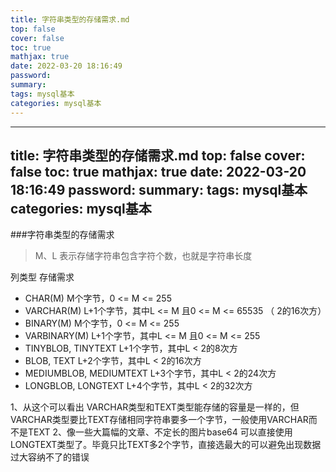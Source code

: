 ```yaml
---
title: 字符串类型的存储需求.md
top: false
cover: false
toc: true
mathjax: true
date: 2022-03-20 18:16:49
password:
summary:
tags: mysql基本
categories: mysql基本
---
```

---
title: 字符串类型的存储需求.md
top: false
cover: false
toc: true
mathjax: true
date: 2022-03-20 18:16:49
password:
summary:
tags: mysql基本
categories: mysql基本
---
###字符串类型的存储需求

> M、L 表示存储字符串包含字符个数，也就是字符串长度

列类型	                         存储需求
- CHAR(M)	        M个字节，0 <= M <= 255
- VARCHAR(M)	        L+1个字节，其中L <= M 且0 <= M <= 65535 （ 2的16次方）
- BINARY(M)	        M个字节，0 <= M <= 255
- VARBINARY(M)	L+1个字节，其中L <= M 且0 <= M <= 255
- TINYBLOB, TINYTEXT	                L+1个字节，其中L < 2的8次方
- BLOB, TEXT	                                L+2个字节，其中L < 2的16次方
- MEDIUMBLOB, MEDIUMTEXT	L+3个字节，其中L < 2的24次方
- LONGBLOB, LONGTEXT	        L+4个字节，其中L < 2的32次方

1、从这个可以看出 VARCHAR类型和TEXT类型能存储的容量是一样的，但VARCHAR类型要比TEXT存储相同字符串要多一个字节，一般使用VARCHAR而不是TEXT
2、像一些大篇幅的文章、不定长的图片base64 可以直接使用LONGTEXT类型了。毕竟只比TEXT多2个字节，直接选最大的可以避免出现数据过大容纳不了的错误
